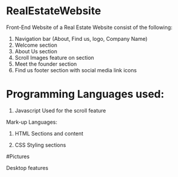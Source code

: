 # RealEstateWebsite

Front-End Website of a Real Estate Website consist of the following:

1. Navigation bar (About, Find us, logo, Company Name)
2. Welcome section
3. About Us section
4. Scroll Images feature on section
5. Meet the founder section
6. Find us footer section with social media link icons


# Programming Languages used:

1. Javascript
   Used for the scroll feature

Mark-up Languages:

1. HTML
   Sections and content

2. CSS
   Styling sections


#Pictures


Desktop features


   
 
